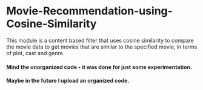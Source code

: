 # Movie-Recommendation-using-Cosine-Similarity
 This module is a content based filter that uses cosine similarity to compare the movie data to get movies that are similar to the specified movie, in terms of plot, cast and genre.
#### Mind the unorganized code - it was done for just some experimentation.
#### Maybe in the future I upload an organized code.
